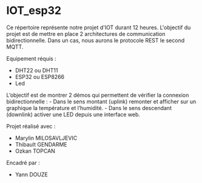 # IOT_esp32
Ce répertoire représente notre projet d'IOT durant 12 heures.
L'objectif du projet est de mettre en place 2 architectures de communication bidirectionnelle. 
Dans un cas, nous aurons le protocole REST le second MQTT.

Equipement réquis :
  - DHT22 ou DHT11
  - ESP32 ou ESP8266
  - Led
  
L’objectif est de montrer 2 démos qui permettent de vérifier la connexion bidirectionnelle :
        - Dans le sens montant (uplink) remonter et afficher sur un graphique la température et
          l’humidité.
        - Dans le sens descendant (downlink) activer une LED depuis une interface web.

Projet réalisé avec :
  - Marylin MILOSAVLJEVIC
  - Thibault GENDARME
  - Ozkan TOPCAN
  
Encadré par :
  - Yann DOUZE
